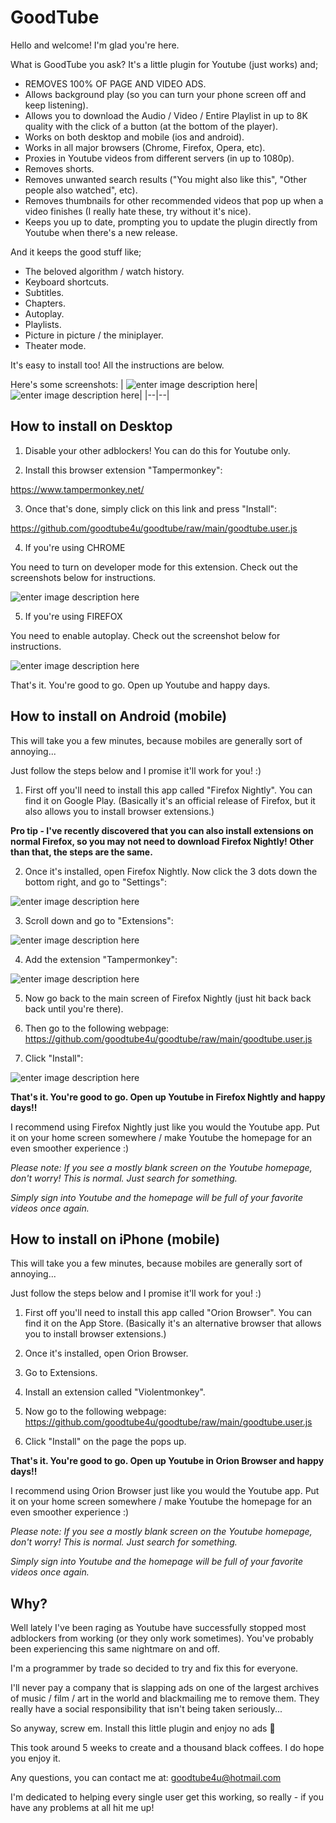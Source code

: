 # GoodTube

Hello and welcome! I'm glad you're here.

What is GoodTube you ask? It's a little plugin for Youtube (just works) and;

- REMOVES 100% OF PAGE AND VIDEO ADS.
- Allows background play (so you can turn your phone screen off and keep listening).
- Allows you to download the Audio / Video / Entire Playlist in up to 8K quality with the click of a button (at the bottom of the player).
- Works on both desktop and mobile (ios and android).
- Works in all major browsers (Chrome, Firefox, Opera, etc).
- Proxies in Youtube videos from different servers (in up to 1080p).
- Removes shorts.
- Removes unwanted search results ("You might also like this", "Other people also watched", etc).
- Removes thumbnails for other recommended videos that pop up when a video finishes (I really hate these, try without it's nice).
- Keeps you up to date, prompting you to update the plugin directly from Youtube when there's a new release.

And it keeps the good stuff like;

- The beloved algorithm / watch history.
- Keyboard shortcuts.
- Subtitles.
- Chapters.
- Autoplay.
- Playlists.
- Picture in picture / the miniplayer.
- Theater mode.


It's easy to install too! All the instructions are below.

Here's some screenshots:
|  ![enter image description here](https://raw.githubusercontent.com/goodtube4u/goodtube/main/installation/demo-desktop.png)|  ![enter image description here](https://raw.githubusercontent.com/goodtube4u/goodtube/main/installation/demo-mobile.png)|
|--|--|

## How to install on Desktop

1. Disable your other adblockers! You can do this for Youtube only.


2. Install this browser extension "Tampermonkey":

https://www.tampermonkey.net/


3. Once that's done, simply click on this link and press "Install":

https://github.com/goodtube4u/goodtube/raw/main/goodtube.user.js

4. If you're using CHROME

You need to turn on developer mode for this extension. Check out the screenshots below for instructions.

![enter image description here](https://raw.githubusercontent.com/goodtube4u/goodtube/main/installation/chrome.png)


5. If you're using FIREFOX

You need to enable autoplay. Check out the screenshot below for instructions.

![enter image description here](https://raw.githubusercontent.com/goodtube4u/goodtube/main/installation/firefox.png)


That's it. You're good to go. Open up Youtube and happy days.


## How to install on Android (mobile)

This will take you a few minutes, because mobiles are generally sort of annoying...

Just follow the steps below and I promise it'll work for you! :)

1. First off you'll need to install this app called "Firefox Nightly". You can find it on Google Play.
(Basically it's an official release of Firefox, but it also allows you to install browser extensions.)

**Pro tip - I've recently discovered that you can also install extensions on normal Firefox, so you may not need to download Firefox Nightly! Other than that, the steps are the same.**


2. Once it's installed, open Firefox Nightly.
Now click the 3 dots down the bottom right, and go to "Settings":

![enter image description here](https://raw.githubusercontent.com/goodtube4u/goodtube/main/installation/android-1.png)


3. Scroll down and go to "Extensions":

![enter image description here](https://raw.githubusercontent.com/goodtube4u/goodtube/main/installation/android-2.png)


4. Add the extension "Tampermonkey":

![enter image description here](https://raw.githubusercontent.com/goodtube4u/goodtube/main/installation/android-3.png)


5. Now go back to the main screen of Firefox Nightly (just hit back back back until you're there).

6. Then go to the following webpage:
https://github.com/goodtube4u/goodtube/raw/main/goodtube.user.js


7. Click "Install":

![enter image description here](https://raw.githubusercontent.com/goodtube4u/goodtube/main/installation/android-4.png)


**That's it. You're good to go. Open up Youtube in Firefox Nightly and happy days!!**

I recommend using Firefox Nightly just like you would the Youtube app. Put it on your home screen somewhere / make Youtube the homepage for an even smoother experience :)

*Please note: If you see a mostly blank screen on the Youtube homepage, don't worry! This is normal. Just search for something.*

*Simply sign into Youtube and the homepage will be full of your favorite videos once again.*


## How to install on iPhone (mobile)

This will take you a few minutes, because mobiles are generally sort of annoying...

Just follow the steps below and I promise it'll work for you! :)

1. First off you'll need to install this app called "Orion Browser". You can find it on the App Store. (Basically it's an alternative browser that allows you to install browser extensions.)

2. Once it's installed, open Orion Browser.

3. Go to Extensions.

4. Install an extension called "Violentmonkey".

5. Now go to the following webpage: https://github.com/goodtube4u/goodtube/raw/main/goodtube.user.js

6. Click "Install" on the page the pops up.


**That's it. You're good to go. Open up Youtube in Orion Browser and happy days!!**

I recommend using Orion Browser just like you would the Youtube app. Put it on your home screen somewhere / make Youtube the homepage for an even smoother experience :)

*Please note: If you see a mostly blank screen on the Youtube homepage, don't worry! This is normal. Just search for something.*

*Simply sign into Youtube and the homepage will be full of your favorite videos once again.*


## Why?
Well lately I've been raging as Youtube have successfully stopped most adblockers from working (or they only work sometimes). You've probably been experiencing this same nightmare on and off.

I'm a programmer by trade so decided to try and fix this for everyone.

I'll never pay a company that is slapping ads on one of the largest archives of music / film / art in the world and blackmailing me to remove them. They really have a social responsibility that isn't being taken seriously...

So anyway, screw em. Install this little plugin and enjoy no ads 🎉

This took around 5 weeks to create and a thousand black coffees. I do hope you enjoy it.

Any questions, you can contact me at: goodtube4u@hotmail.com

I'm dedicated to helping every single user get this working, so really - if you have any problems at all hit me up!
